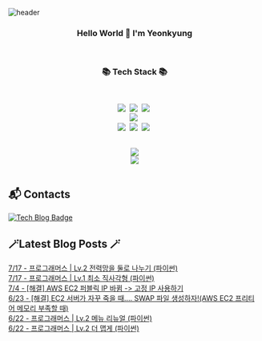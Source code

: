 


![header](https://capsule-render.vercel.app/api?type=waving&color=gradient&height=300&section=header&text=busymidnight&fontAlignY=40&fontSize=50&desc=🌷&descAlignY=65&animation=twinkling)

 <div align="center">
   <h3>Hello World 👋 I'm Yeonkyung</h3>
    <br>

   <h3>📚 Tech Stack 📚</h3>
  	<br>

 <p align="center">
   <img src="https://img.shields.io/badge/Java-007396?style=flat&logo=CoffeeScript&logoColor=white"></a>&nbsp 
   <img src="https://img.shields.io/badge/Python-3766AB?style=flat-square&logo=Python&logoColor=white"/></a>&nbsp    
   <img src="https://img.shields.io/badge/CSharp-239120?style=flat-square&logo=CSharp&logoColor=white"/></a>&nbsp 
   <br>
   <img src="https://img.shields.io/badge/Spring-6DB33F?style=flat-square&logo=Spring&logoColor=white"/></a>&nbsp 
   <!--<img src="https://img.shields.io/badge/Django-092E20?style=flat-square&logo=Django&logoColor=white"/></a>&nbsp--> 
   <!--<img src="https://img.shields.io/badge/aws-333664?style=flat-square&logo=amazon-aws&logoColor=white"/></a>&nbsp--> 
   <br>
   <img src="https://img.shields.io/badge/Javascript-ffb13b?style=flat-square&logo=javascript&logoColor=white"/></a>&nbsp 
   <img src="https://img.shields.io/badge/html5-E34F26?style=flat-square&logo=html5&logoColor=white"/></a>&nbsp 
   <img src="https://img.shields.io/badge/css-1572B6?style=flat-square&logo=css3&logoColor=white"/></a>&nbsp 
   <br>
 </p>
  <br>
  <a href="https://hits.seeyoufarm.com"><img src="https://hits.seeyoufarm.com/api/count/incr/badge.svg?url=https%3A%2F%2Fgithub.com%2Fbusymidnight&count_bg=%23BEBEBE&title_bg=%23FFFFFF&icon=baidu.svg&icon_color=%23726161&title=%C2%B7&edge_flat=false"/></a>
  <br>
  <img src="https://github-readme-stats.vercel.app/api?username=busymidnight&show_icons=true">
  <br>
  <br>
  </div>
 
## :mailbox_with_mail: Contacts
[![Tech Blog Badge](http://img.shields.io/badge/-Tech%20blog-black?style=flat-square&logo=tistory&link=https://un-lazy-midnight.tistory.com/)](https://un-lazy-midnight.tistory.com/)

## 🪄Latest Blog Posts 🪄

  [7/17 - 프로그래머스 | Lv.2 전력망을 둘로 나누기 (파이썬)](https://un-lazy-midnight.tistory.com/147) <br/>
[7/17 - 프로그래머스 | Lv.1 최소 직사각형 (파이썬)](https://un-lazy-midnight.tistory.com/146) <br/>
[7/4 - [해결] AWS EC2 퍼블릭 IP 바뀜 -> 고정 IP 사용하기](https://un-lazy-midnight.tistory.com/145) <br/>
[6/23 - [해결] EC2 서버가 자꾸 죽을 때.... SWAP 파일 생성하자!(AWS EC2 프리티어 메모리 부족할 때)](https://un-lazy-midnight.tistory.com/144) <br/>
[6/22 - 프로그래머스 | Lv.2 메뉴 리뉴얼 (파이썬)](https://un-lazy-midnight.tistory.com/143) <br/>
[6/22 - 프로그래머스 | Lv.2 더 맵게 (파이썬)](https://un-lazy-midnight.tistory.com/142) <br/>
